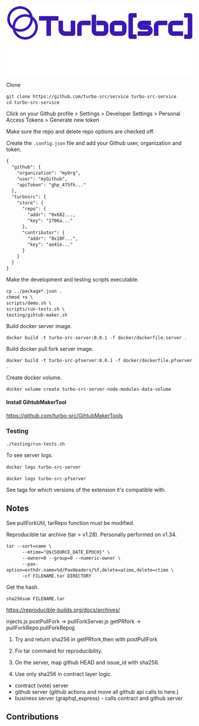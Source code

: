 <p align="center">
  <a href="https://nixos.org#gh-light-mode-only">
    <img src="images/turbosrc-light-big.png" width="500px" alt="TurboSrc logo"/>
  </a>
  <a href="https://nixos.org#gh-dark-mode-only">
    <img src="images/turbosrc-dark-big.png" width="500px" alt="TurboSrc logo"/>
  </a>
</p>
Clone

```
git clone https://github.com/turbo-src/service turbo-src-service
cd turbo-src-service
```

Click on your Github profile > Settings > Developer Settings > Personal Access Tokens > Generate new token

Make sure the repo and delete repo options are checked off.

Create the `.config.json` file and add your Github user, organization and token.

```
{
  "github": {
    "organization": "myOrg",
    "user": "myGithub",
    "apiToken": "ghp_475fh..."
  },
  "turbosrc": {
    "store": {
      "repo": {
        "addr": "0x682...,
        "key": "2706a..."
      },
      "contributor": {
        "addr": "0x18F...",
        "key": "ae41e..."
      }
    }
  }
}
```

Make the development and testing scripts executable.

```
cp ../package*.json .
chmod +x \
scripts/demo.sh \
scripts/run-tests.sh \
testing/gihtub-maker.sh
```

Build docker server image.

```
docker build -t turbo-src-server:0.0.1 -f docker/dockerfile.server .
```

Build docker pull fork server image.

```
docker build -t turbo-src-pfserver:0.0.1 -f docker/dockerfile.pfserver .
```

Create docker volume.

```
docker volume create turbo-src-server-node-modules-data-volume
```

#### Install GihtubMakerTool

https://github.com/turbo-src/GihtubMakerTools

### Testing

```
./testing/run-tests.sh
```

To see server logs.

`docker logs turbo-src-server`

`docker logs turbo-src-pfserver`

See tags for which versions of the extension it's compatible with.

## Notes

See pullForkUtil, tarRepo function must be modified.

Reproducible tar archive (tar > v1.28). Personally performed on v1.34.

```
tar --sort=name \
      --mtime="@${SOURCE_DATE_EPOCH}" \
      --owner=0 --group=0 --numeric-owner \
      --pax-option=exthdr.name=%d/PaxHeaders/%f,delete=atime,delete=ctime \
      -cf FILENAME.tar DIRECTORY
```

Get the hash.
```
sha256sum FILENAME.tar
```

https://reproducible-builds.org/docs/archives/


injects.js postPullFork -> pullForkServer.js getPRfork -> pullForkRepo.pullForkRepojj

1. Try and return sha256 in getPRfork,then with postPullFork

2. Fix tar command for reproducibility.

3. On the server, map github HEAD and issue_id with sha256.

4. Use only sha256 in contract layer logic.

* contract (vote) server
* github server (github actions and move all github api calls to here.)
* business server (graphql_express) - calls contract and github server

## Contributions
